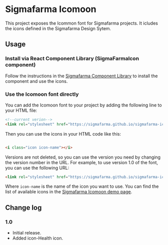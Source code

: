 # Sigmafarma Icomoon

This project exposes the Icommon font for Sigmafarma projects. It icludes the icons defined in the Sigmafarma Design Sytem.

## Usage

### Install via React Component Library (SigmaFarmaIcon component)

Follow the instructions in the [Sigmafarma Component Library](https://components.sigmafarma.es/components/icons/sigma-farma-icon) to install the component and use the icons.

### Use the Icomoon font directly

You can add the Icomoon font to your project by adding the following line to your HTML file:

```html
<!--current verion-->
<link rel="stylesheet" href="https://sigmafarma.github.io/sigmafarma-icomoon/v1.0/style.css"> 
```

Then you can use the icons in your HTML code like this:

```html

<i class="icon icon-name"></i>
```

Versions are not deleted, so you can use the version you need by changing the version number in the URL. For example, to use version 1.0 of the font, you can use the following URL:

```html
<link rel="stylesheet" href="https://sigmafarma.github.io/sigmafarma-icomoon/v1.0/style.css">
```

Where `icon-name` is the name of the icon you want to use. You can find the list of available icons in the [Sigmafarma Icomoon demo page](https://sigmafarma.github.io/sigmafarma-icomoon/v1.0/demo.html).


## Change log

### 1.0

- Initial release.
- Added icon-Health icon.